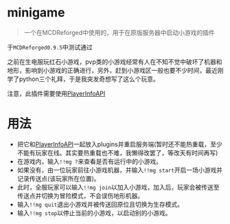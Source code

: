 # minigame

> 一个在MCDReforged中使用的，用于在原版服务器中启动小游戏的插件

于`MCDReforged0.9.5`中测试通过

之前在生电服玩红石小游戏，pvp类的小游戏经常有人在不知不觉中破坏了机器和地形，影响到小游戏的正确进行，另外，赶到小游戏区一般也要不少时间，最近刚学了python三个礼拜，于是我突发奇想写了这么个玩意。

注意，此插件需要使用[PlayerInfoAPI](https://github.com/TISUnion/PlayerInfoAPI)

# 用法

- 把它和[PlayerInfoAPI](https://github.com/TISUnion/PlayerInfoAPI)一起放入plugins并重启服务端(暂时还不能热重载，至少不能有玩家在线。其实要热重载也不难，我懒得改罢了，等改天有时间再写)
- 在游戏内，输入`!!mg ?`来查看是否有运行中的小游戏。
- 如果没有，由一位玩家前往小游戏机器，并输入`!!mg start`开启一场小游戏并记录传送点(该玩家所在位置)。
- 此时，全服玩家可以输入`!!mg join`以加入小游戏，加入后，玩家会被传送至传送点并切换为冒险模式，不会误伤地形机器。
- 输入`!!mg quit`退出小游戏并被传送回原位且切换为生存模式。
- 输入`!!mg stop`以停止当前的小游戏，以启动别的小游戏。
